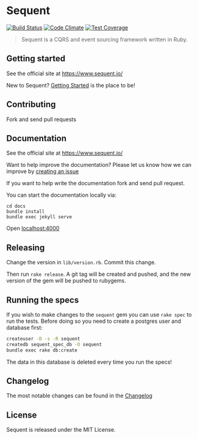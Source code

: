 # Sequent

[![Build Status](https://travis-ci.org/zilverline/sequent.svg?branch=master)](https://travis-ci.org/zilverline/sequent) [![Code Climate](https://codeclimate.com/github/zilverline/sequent/badges/gpa.svg)](https://codeclimate.com/github/zilverline/sequent) [![Test Coverage](https://codeclimate.com/github/zilverline/sequent/badges/coverage.svg)](https://codeclimate.com/github/zilverline/sequent)

> Sequent is a CQRS and event sourcing framework written in Ruby.

## Getting started

See the official site at https://www.sequent.io/

New to Sequent? [Getting Started](http://www.sequent.io/docs/getting-started.html) is the place to be!

## Contributing

Fork and send pull requests

## Documentation

See the official site at https://www.sequent.io/

Want to help improve the documentation? Please let us know how we can improve by [creating an issue](https://github.com/zilverline/sequent/issues/new)

If you want to help write the documentation fork and send pull request.

You can start the documentation locally via:

```
cd docs
bundle install
bundle exec jekyll serve
```

Open [localhost:4000](localhost:4000)

## Releasing

Change the version in `lib/version.rb`. Commit this change.

Then run `rake release`. A git tag will be created and pushed, and the new version of the gem will be pushed to rubygems.

## Running the specs

If you wish to make changes to the `sequent` gem you can use `rake spec` to run the tests. Before doing so you need to create a postgres
user and database first:

```sh
createuser -D -s -R sequent
createdb sequent_spec_db -O sequent
bundle exec rake db:create
```

The data in this database is deleted every time you run the specs!

## Changelog

The most notable changes can be found in the [Changelog](CHANGELOG.md)

## License

Sequent is released under the MIT License.
